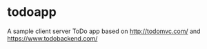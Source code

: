 # todoapp
A sample client server ToDo app based on http://todomvc.com/ and https://www.todobackend.com/
